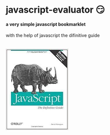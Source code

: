 # javascript-evaluator 😏                                                                                                                                           
#### a very simple javascript bookmarklet 
 
with the help of javascript the difinitive guide<br/><br/><br/>
![difinitive guide](download.jpg)
